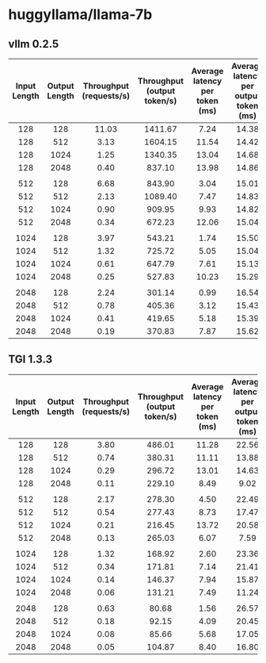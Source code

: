 
# huggyllama/llama-7b

## vllm 0.2.5

| Input Length | Output Length | Throughput (requests/s) | Throughput (output token/s) | Average latency per token (ms) | Average latency per output token (ms) |
| :----------: | :-----------: | :---------------------: | :-------------------------: | :----------------------------: | :-----------------------------------: |
|     128      |      128      |          11.03          |           1411.67           |              7.24              |                 14.38                 |
|     128      |      512      |          3.13           |           1604.15           |             11.54              |                 14.42                 |
|     128      |     1024      |          1.25           |           1340.35           |             13.04              |                 14.68                 |
|     128      |     2048      |          0.40           |           837.10            |             13.98              |                 14.86                 |
|              |               |                         |                             |                                |                                       |
|     512      |      128      |          6.68           |           843.90            |              3.04              |                 15.01                 |
|     512      |      512      |          2.13           |           1089.40           |              7.47              |                 14.83                 |
|     512      |     1024      |          0.90           |           909.95            |              9.93              |                 14.82                 |
|     512      |     2048      |          0.34           |           672.23            |             12.06              |                 15.04                 |
|              |               |                         |                             |                                |                                       |
|     1024     |      128      |          3.97           |           543.21            |              1.74              |                 15.50                 |
|     1024     |      512      |          1.32           |           725.72            |              5.05              |                 15.04                 |
|     1024     |     1024      |          0.61           |           647.79            |              7.61              |                 15.13                 |
|     1024     |     2048      |          0.25           |           527.83            |             10.23              |                 15.29                 |
|              |               |                         |                             |                                |                                       |
|     2048     |      128      |          2.24           |           301.14            |              0.99              |                 16.54                 |
|     2048     |      512      |          0.78           |           405.36            |              3.12              |                 15.43                 |
|     2048     |     1024      |          0.41           |           419.65            |              5.18              |                 15.39                 |
|     2048     |     2048      |          0.19           |           370.83            |              7.87              |                 15.62                 |

## TGI 1.3.3

| Input Length | Output Length | Throughput (requests/s) | Throughput (output token/s) | Average latency per token (ms) | Average latency per output token (ms) |
| :----------: | :-----------: | :---------------------: | :-------------------------: | :----------------------------: | :-----------------------------------: |
|     128      |      128      |          3.80           |           486.01            |             11.28              |                 22.56                 |
|     128      |      512      |          0.74           |           380.31            |             11.11              |                 13.88                 |
|     128      |     1024      |          0.29           |           296.72            |             13.01              |                 14.63                 |
|     128      |     2048      |          0.11           |           229.10            |              8.49              |                 9.02                  |
|              |               |                         |                             |                                |
|     512      |      128      |          2.17           |           278.30            |              4.50              |                 22.49                 |
|     512      |      512      |          0.54           |           277.43            |              8.73              |                 17.47                 |
|     512      |     1024      |          0.21           |           216.45            |             13.72              |                 20.58                 |
|     512      |     2048      |          0.13           |           265.03            |              6.07              |                 7.59                  |
|              |               |                         |                             |                                |
|     1024     |      128      |          1.32           |           168.92            |              2.60              |                 23.36                 |
|     1024     |      512      |          0.34           |           171.81            |              7.14              |                 21.41                 |
|     1024     |     1024      |          0.14           |           146.37            |              7.94              |                 15.87                 |
|     1024     |     2048      |          0.06           |           131.21            |              7.49              |                 11.24                 |
|              |               |                         |                             |                                |
|     2048     |      128      |          0.63           |            80.68            |              1.56              |                 26.57                 |
|     2048     |      512      |          0.18           |            92.15            |              4.09              |                 20.45                 |
|     2048     |     1024      |          0.08           |            85.66            |              5.68              |                 17.05                 |
|     2048     |     2048      |          0.05           |           104.87            |              8.40              |                 16.80                 |
